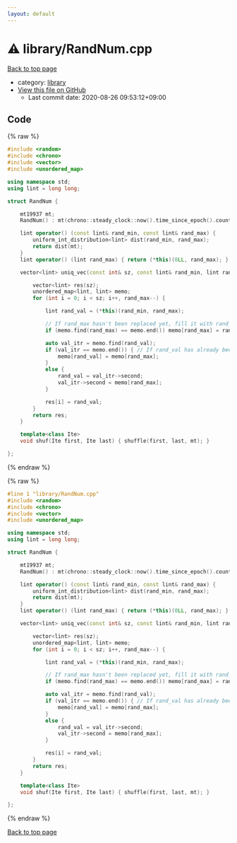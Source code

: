 ```yaml
---
layout: default
---
```


<!-- mathjax config similar to math.stackexchange -->
<script type="text/javascript" async
  src="https://cdnjs.cloudflare.com/ajax/libs/mathjax/2.7.5/MathJax.js?config=TeX-MML-AM_CHTML">
</script>
<script type="text/x-mathjax-config">
  MathJax.Hub.Config({
    TeX: { equationNumbers: { autoNumber: "AMS" }},
    tex2jax: {
      inlineMath: [ ['$','$'] ],
      processEscapes: true
    },
    "HTML-CSS": { matchFontHeight: false },
    displayAlign: "left",
    displayIndent: "2em"
  });
</script>

<script type="text/javascript" src="https://cdnjs.cloudflare.com/ajax/libs/jquery/3.4.1/jquery.min.js"></script>
<script src="https://cdn.jsdelivr.net/npm/jquery-balloon-js@1.1.2/jquery.balloon.min.js" integrity="sha256-ZEYs9VrgAeNuPvs15E39OsyOJaIkXEEt10fzxJ20+2I=" crossorigin="anonymous"></script>
<script type="text/javascript" src="../../assets/js/copy-button.js"></script>
<link rel="stylesheet" href="../../assets/css/copy-button.css" />


# :warning: library/RandNum.cpp

<a href="../../index.html">Back to top page</a>

* category: <a href="../../index.html#d521f765a49c72507257a2620612ee96">library</a>
* <a href="{{ site.github.repository_url }}/blob/master/library/RandNum.cpp">View this file on GitHub</a>
    - Last commit date: 2020-08-26 09:53:12+09:00




## Code

<a id="unbundled"></a>
{% raw %}
```cpp
#include <random>
#include <chrono>
#include <vector>
#include <unordered_map>

using namespace std;
using lint = long long;

struct RandNum {

	mt19937 mt;
	RandNum() : mt(chrono::steady_clock::now().time_since_epoch().count()) {}

	lint operator() (const lint& rand_min, const lint& rand_max) {
		uniform_int_distribution<lint> dist(rand_min, rand_max);
		return dist(mt);
	}
	lint operator() (lint rand_max) { return (*this)(0LL, rand_max); }

	vector<lint> uniq_vec(const int& sz, const lint& rand_min, lint rand_max) {

		vector<lint> res(sz);
		unordered_map<lint, lint> memo;
		for (int i = 0; i < sz; i++, rand_max--) {

			lint rand_val = (*this)(rand_min, rand_max);

			// If rand_max hasn't been replaced yet, fill it with rand_max
			if (memo.find(rand_max) == memo.end()) memo[rand_max] = rand_max;

			auto val_itr = memo.find(rand_val);
			if (val_itr == memo.end()) { // If rand_val has already been replaced
				memo[rand_val] = memo[rand_max];
			}
			else {
				rand_val = val_itr->second;
				val_itr->second = memo[rand_max];
			}

			res[i] = rand_val;
		}
		return res;
	}

	template<class Ite>
	void shuf(Ite first, Ite last) { shuffle(first, last, mt); }

};

```
{% endraw %}

<a id="bundled"></a>
{% raw %}
```cpp
#line 1 "library/RandNum.cpp"
#include <random>
#include <chrono>
#include <vector>
#include <unordered_map>

using namespace std;
using lint = long long;

struct RandNum {

	mt19937 mt;
	RandNum() : mt(chrono::steady_clock::now().time_since_epoch().count()) {}

	lint operator() (const lint& rand_min, const lint& rand_max) {
		uniform_int_distribution<lint> dist(rand_min, rand_max);
		return dist(mt);
	}
	lint operator() (lint rand_max) { return (*this)(0LL, rand_max); }

	vector<lint> uniq_vec(const int& sz, const lint& rand_min, lint rand_max) {

		vector<lint> res(sz);
		unordered_map<lint, lint> memo;
		for (int i = 0; i < sz; i++, rand_max--) {

			lint rand_val = (*this)(rand_min, rand_max);

			// If rand_max hasn't been replaced yet, fill it with rand_max
			if (memo.find(rand_max) == memo.end()) memo[rand_max] = rand_max;

			auto val_itr = memo.find(rand_val);
			if (val_itr == memo.end()) { // If rand_val has already been replaced
				memo[rand_val] = memo[rand_max];
			}
			else {
				rand_val = val_itr->second;
				val_itr->second = memo[rand_max];
			}

			res[i] = rand_val;
		}
		return res;
	}

	template<class Ite>
	void shuf(Ite first, Ite last) { shuffle(first, last, mt); }

};

```
{% endraw %}

<a href="../../index.html">Back to top page</a>

